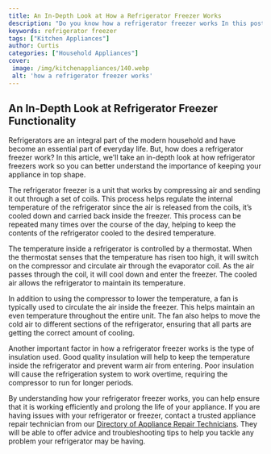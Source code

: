 ```yaml
---
title: An In-Depth Look at How a Refrigerator Freezer Works
description: "Do you know how a refrigerator freezer works In this post we explain the features principles and components of a refrigerator freezer and how its components work together to keep your food cold Learn more about the science of refrigeration here"
keywords: refrigerator freezer
tags: ["Kitchen Appliances"]
author: Curtis
categories: ["Household Appliances"]
cover: 
 image: /img/kitchenappliances/140.webp
 alt: 'how a refrigerator freezer works'
---
```

## An In-Depth Look at Refrigerator Freezer Functionality
Refrigerators are an integral part of the modern household and have become an essential part of everyday life. But, how does a refrigerator freezer work? In this article, we'll take an in-depth look at how refrigerator freezers work so you can better understand the importance of keeping your appliance in top shape. 

The refrigerator freezer is a unit that works by compressing air and sending it out through a set of coils. This process helps regulate the internal temperature of the refrigerator since the air is released from the coils, it’s cooled down and carried back inside the freezer. This process can be repeated many times over the course of the day, helping to keep the contents of the refrigerator cooled to the desired temperature. 

The temperature inside a refrigerator is controlled by a thermostat. When the thermostat senses that the temperature has risen too high, it will switch on the compressor and circulate air through the evaporator coil. As the air passes through the coil, it will cool down and enter the freezer. The cooled air allows the refrigerator to maintain its temperature. 

In addition to using the compressor to lower the temperature, a fan is typically used to circulate the air inside the freezer. This helps maintain an even temperature throughout the entire unit. The fan also helps to move the cold air to different sections of the refrigerator, ensuring that all parts are getting the correct amount of cooling. 

Another important factor in how a refrigerator freezer works is the type of insulation used. Good quality insulation will help to keep the temperature inside the refrigerator and prevent warm air from entering. Poor insulation will cause the refrigeration system to work overtime, requiring the compressor to run for longer periods. 

By understanding how your refrigerator freezer works, you can help ensure that it is working efficiently and prolong the life of your appliance. If you are having issues with your refrigerator or freezer, contact a trusted appliance repair technician from our [Directory of Appliance Repair Technicians](./pages/appliance-repair-technicians). They will be able to offer advice and troubleshooting tips to help you tackle any problem your refrigerator may be having.
